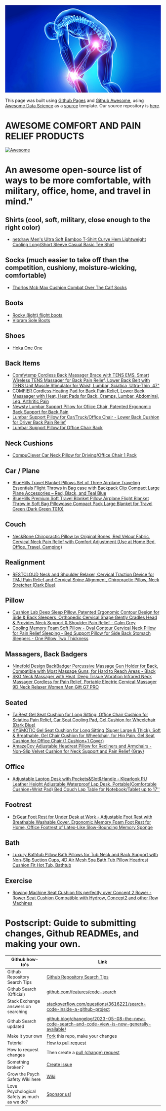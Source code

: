 
<div align="center"><img src="./assets/suffering.jpg"></div>

This page was built using [Github Pages](https://docs.github.com/en/pages/quickstart) and [Github Awesome](https://github.com/sindresorhus/awesome#readme), using [Awesome Data Science](https://awesome-datascience.academic.io/) as a [source](https://github.com/academic/awesome-datascience) template.  Our source repository is [here](https://github.com/psychological-safety-yogis/awesome-psych-safety).  

# AWESOME COMFORT AND PAIN RELIEF PRODUCTS
[![Awesome](https://cdn.rawgit.com/sindresorhus/awesome/d7305f38d29fed78fa85652e3a63e154dd8e8829/media/badge.svg)](https://github.com/sindresorhus/awesome) 

# An awesome open-source list of ways to be more comfortable, with military, office, home, and travel in mind."

## Shirts (cool, soft, military, close enough to the right color)

- [netdraw Men's Ultra Soft Bamboo T-Shirt Curve Hem Lightweight Cooling Long/Short Sleeve Casual Basic Tee Shirt](https://www.amazon.com/gp/product/B0BX73SV9M/)

## Socks (much easier to take off than the competition, cushiony, moisture-wicking, comfortable)

- [Thorlos Mcb Max Cushion Combat Over The Calf Socks](https://www.amazon.com/gp/product/B001WPCAUK/)

## Boots

- [Rocky (light) flight boots](https://www.rockyboots.com/safetofly/)
- [Vibram Sole Boots](https://www.rockyboots.com/vibram-boots/)

## Shoes

- [Hoka One One](https://www.amazon.com/s?k=HOKA+ONE+ONE)

## Back Items

- [Comfytemp Cordless Back Massager Brace with TENS EMS, Smart Wireless TENS Massager for Back Pain Relief, Lower Back Belt with TENS Unit Muscle Stimulator for Waist, Lumbar, Sciatica, Ultra-Thin, 47"](https://www.amazon.com/gp/product/B0CHMR36RP/)
- [COMFIER Cordless Heating Pad for Back Pain Relief, Lower Back Massaager with Heat, Heat Pads for Back, Cramps, Lumbar, Abdominal, Leg, Arthritic Pain](https://www.amazon.com/gp/product/B0BXS1X4S9/)
- [Newsty Lumbar Support Pillow for Ofiice Chair, Patented Ergonomic Back Support for Back Pain](https://www.amazon.com/gp/product/B0B3RRJLD4/)
- [Lumbar Support Pillow for Car/Truck/Office Chair - Lower Back Cushion for Driver Back Pain Relief](https://www.amazon.com/gp/product/B0CGX4PPNT/)
- [Lumbar Support Pillow for Office Chair Back](https://www.amazon.com/gp/product/B09TZLGGWQ/)

## Neck Cushions

- [CompuClever Car Neck Pillow for Driving/Office Chair 1 Pack](https://www.amazon.com/gp/product/B0CGX8JVTV/)

## Car / Plane

- [BlueHills Travel Blanket Pillows Set of Three Airplane Traveling Essentials Flight Throws in Bag case with Backpack Clip Compact Large Plane Accessories – Red, Black, and Teal Blue](https://www.amazon.com/BlueHills-Airplane-Traveling-Essentials-Accessories/dp/B0CL516NBM)
- [BlueHills Premium Soft Travel Blanket Pillow Airplane Flight Blanket Throw in Soft Bag Pillowcase Compact Pack Large Blanket for Travel Green (Dark Green T010)](https://www.amazon.com/gp/product/B07T196LXD/)

## Couch

- [NeckBone Chiropractic Pillow by Original Bones, Red Velour Fabric, Cervical Neck Pain Relief with Comfort Adjustment (Use at Home Bed, Office, Travel, Camping)](https://www.amazon.com/gp/product/B0797HYP1Y/)

## Realignment

- [RESTCLOUD Neck and Shoulder Relaxer, Cervical Traction Device for TMJ Pain Relief and Cervical Spine Alignment, Chiropractic Pillow, Neck Stretcher (Dark Blue)](https://www.amazon.com/gp/product/B08C2G9GVW/)

## Pillow

- [Cushion Lab Deep Sleep Pillow, Patented Ergonomic Contour Design for Side & Back Sleepers, Orthopedic Cervical Shape Gently Cradles Head & Provides Neck Support & Shoulder Pain Relief - Calm Grey](https://www.amazon.com/gp/product/B099QTDNTW/)
- [Cooling Memory Foam Soft Pillow - Oval Contour Cervical Neck Pillow for Pain Relief Sleeping - Bed Support Pillow for Side Back Stomach Sleepers - One Pillow Two Thickness](https://www.amazon.com/gp/product/B0BM8PSC31/)

## Massagers, Back Badgers

- [Ninefold Design BackBadger Percussive Massage Gun Holder for Back, Compatible with Most Massage Guns, for Hard to Reach Areas - Black](https://www.amazon.com/gp/product/B08DKG3NX7/)
- [SKG Neck Massager with Heat, Deep Tissue Vibration Infrared Neck Massager Cordless for Pain Relief, Portable Electric Cervical Massager 9D Neck Relaxer Women Men Gift G7 PRO](https://www.amazon.com/gp/product/B0BBTDDP8W/)

## Seated

- [TaiBest Gel Seat Cushion for Long Sitting, Office Chair Cushion for Sciatica Pain Relief, Car Seat Cooling Pad, Gel Cushion for Wheelchair (Dark Blue)](https://www.amazon.com/gp/product/B09ZTXJDNX/)
- [KYSMOTIC Gel Seat Cushion for Long Sitting (Super Large & Thick), Soft & Breathable, Gel Chair Cushion for Wheelchair, for Hip Pain, Gel Seat Cushion for Office Chair (1 Cushion+1 Cover)](https://www.amazon.com/gp/product/B08YRRNCCK/)
- [AmazeCov Adjustable Headrest Pillow for Recliners and Armchairs - Non-Slip Velvet Cushion for Neck Support and Pain Relief (Gray)](https://www.amazon.com/gp/product/B0BXY1TWDB/)

## Office

- [Adjustable Laptop Desk with Pockets&Slot&Handle - Klearlook PU Leather Height Adjustable Waterproof Lap Desk, Portable(Comfortable Cushion+Wrist Pad) Bed Couch Lap Table for Notebook/Tablet up to 17''](https://www.amazon.com/gp/product/B091JS395T/)

## Footrest

- [ErGear Foot Rest for Under Desk at Work - Adjustable Foot Rest with Breathable Washable Cover, Ergonomic Memory Foam Foot Rest for Home, Office Footrest of Latex-Like Slow-Bouncing Memory Sponge](https://www.amazon.com/gp/product/B0B6W3SCKD/)

## Bath

- [Luxury Bathtub Pillow Bath Pillows for Tub Neck and Back Support with Non-Slip Suction Cups, 4D Air Mesh Spa Bath Tub Pillow Headrest Cushion Fit Hot Tub, Bathtub](https://www.amazon.com/gp/product/B0956W57K7)

## Exercise

- [Rowing Machine Seat Cushion fits perfectly over Concept 2 Rower - Rower Seat Cushion Compatible with Hydrow, Concept2 and other Row Machines](https://www.amazon.com/gp/product/B01D10YY0C/)

# Postscript: Guide to submitting changes, Github READMEs, and making your own. 

| Github how-to's | Link |
| ------------- | ------------- |
| Github Repository Search Tips | [Github Repository Search Tips](https://www.freecodecamp.org/news/github-search-tips/) |
| Github Search (Official) | [github.com/features/code-search](https://github.com/features/code-search) |
| Stack Exchange answers on searching  | [stackoverflow.com/questions/3616221/search-code-inside-a-github-project](https://stackoverflow.com/questions/3616221/search-code-inside-a-github-project) |
| Github Search updated | [github.blog/changelog/2023-05-08-the-new-code-search-and-code-view-is-now-generally-available/](https://github.blog/changelog/2023-05-08-the-new-code-search-and-code-view-is-now-generally-available/) |
| Make it your own | [Fork](https://github.com/psychological-safety-yogis/awesome-psych-safety/fork) this repo, make your changes |
| Tutorial | [How to pull request](https://github.com/psychological-safety-yogis/awesome-psych-safety/blob/live/pull_request_guide.md) |  
| How to request changes | Then create a [pull (change) request](https://github.com/psychological-safety-yogis/awesome-psych-safety/pulls) |
| Something broken? | [Create issue](https://github.com/psychological-safety-yogis/awesome-psych-safety/issues) |
| Grow the Psych Safety Wiki here | [Wiki](https://github.com/psychological-safety-yogis/awesome-psych-safety/wiki) |
| Love Psychological Safety as much as we do? | [Sponsor us!](https://github.com/sponsors/psychological-safety-yogis) | 

<br/>

